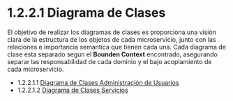 # 1.2.2.1 Diagrama de Clases

El objetivo de realizar los diagramas de clases es proporciona una visión clara de la estructura de los objetos de cada microservicio, junto con las relaciones e importancia semantica que tienen cada una. Cada diagrama de clase esta separado segun el **Bounden Context** encontrado, asegurando separar las responsabilidad de cada dominio y el bajo acoplamiento de cada microservicio.

- 1.2.2.1.1 [Diagrama de Clases Administración de Usuarios](https://github.com/F3liP3L/Software2-QuickJob-Documentacion/blob/main/desing-dettails/vista-logica/diagrama-de-clases/diagrama-gestion-usuario/diagrama-de-clases-gestion-usuario.md)
- 1.2.2.1.2 [Diagrama de Clases Servicios](https://github.com/F3liP3L/Software2-QuickJob-Documentacion/blob/main/desing-dettails/vista-logica/diagrama-de-clases/diagrama-gestion-servicio/diagrama-de-clases-gestion-servicio.md)